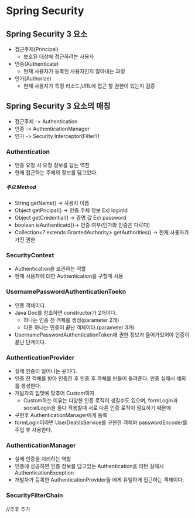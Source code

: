 # Spring Security

## Spring Security 3 요소
* 접근주체(Principal)
    - 보호된 대상에 접근하려는 사용자
* 인증(Authenticate)
    - 현재 사용자가 등록된 사용자인지 알아내는 과정
* 인가(Authorize)
    - 현재 사용자가 특정 리소드,URL에 접근 할 권한이 있는지 검증 

## Spring Security 3 요소의 매칭
* 접근주체 -> Authentication
* 인증 -> AuthenticationManager
* 인가 -> Security Interceptor(Filter?)

### Authentication
* 인증 요청 시 요청 정보를 담는 역할
* 현재 접근하는 주체의 정보를 담고있다.

##### 주요 Method
* String getName() -> 사용자 이름
* Object getPricipal() -> 인증 주체 정보 Ex) loginId
* Object getCredential() -> 증명 값 Ex) password
* boolean isAuthenticatd()-> 인증 여부(인가와 인증은 다르다)
* Collection<? extends GrantedAuthority> getAuthorities() -> 현재 사용자가 가진 권한

### SecurityContext
* Authentication을 보관하는 역할
* 현재 사용자에 대한 Authentication을 구할때 사용 

### UsernamePasswordAuthenticationToekn
* 인증 객체이다.
* Java Doc를 참조하면 constructor가 2개이다.
    * 하나는 인증 전 객체를 생성(parameter 2개)
    * 다른 하나는 인증이 끝난 객체이다.(parameter 3개)
* UsernamePasswordAuthenticationToken에 권한 정보가 들어가있어야 인증이 끝난 단계이다.
    
### AuthenticationProvider
* 실제 인증이 일어나는 곳이다.
* 인증 전 객체를 받아 인증한 후 인증 후 객체를 만들어 돌려준다. 인증 실패시 예외를 생성한다.
* 개발자의 입맛에 맞추어 Custom하자
    * Custom하는 이유는 다양한 인증 로직이 생길수도 있으며, formLogin과 socialLogin을 둘다 적용할때 서로 다른 인증 로직이 필요하기 때문에
* 구현후 AuthenticationManager에게 등록
* formLogin이라면 UserDeatilsService를 구현한 객체와 passwordEncoder를 주입 후 사용한다.

### AuthenticationManager
* 실제 인증을 처리하는 역할
* 인증에 성공하면 인증 정보를 담고있는 Authentication을 리턴 실패시 AuthenticationException
* 개발자가 등록한 AuthenticationProvider들 에게 유일하게 접근하는 객체이다.

### SecurityFilterChain
//추후 추가 